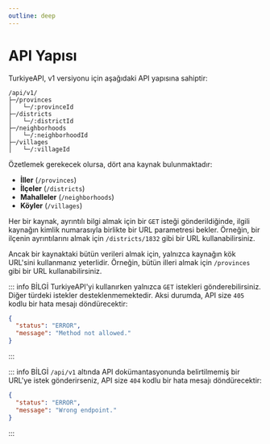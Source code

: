 ```yaml
---
outline: deep
---
```


# API Yapısı

TurkiyeAPI, v1 versiyonu için aşağıdaki API yapısına sahiptir:

```plaintext
/api/v1/
├─/provinces
│   └─/:provinceId
├─/districts
│   └─/:districtId
├─/neighborhoods
│   └─/:neighborhoodId
├─/villages
│   └─/:villageId
```

Özetlemek gerekecek olursa, dört ana kaynak bulunmaktadır:

- **İller** (`/provinces`)
- **İlçeler** (`/districts`)
- **Mahalleler** (`/neighborhoods`)
- **Köyler** (`/villages`)

Her bir kaynak, ayrıntılı bilgi almak için bir `GET` isteği gönderildiğinde, ilgili kaynağın kimlik numarasıyla birlikte bir URL parametresi bekler. Örneğin, bir ilçenin ayrıntılarını almak için `/districts/1832` gibi bir URL kullanabilirsiniz.

Ancak bir kaynaktaki bütün verileri almak için, yalnızca kaynağın kök URL'sini kullanmanız yeterlidir. Örneğin, bütün illeri almak için `/provinces` gibi bir URL kullanabilirsiniz.

::: info BİLGİ
TurkiyeAPI'yi kullanırken yalnızca `GET` istekleri gönderebilirsiniz. Diğer türdeki istekler desteklenmemektedir. Aksi durumda, API size `405` kodlu bir hata mesajı döndürecektir:

```json {3}
{
  "status": "ERROR",
  "message": "Method not allowed."
}
```

:::

::: info BİLGİ
`/api/v1` altında API dokümantasyonunda belirtilmemiş bir URL'ye istek gönderirseniz, API size `404` kodlu bir hata mesajı döndürecektir:

```json {3}
{
  "status": "ERROR",
  "message": "Wrong endpoint."
}
```

:::
